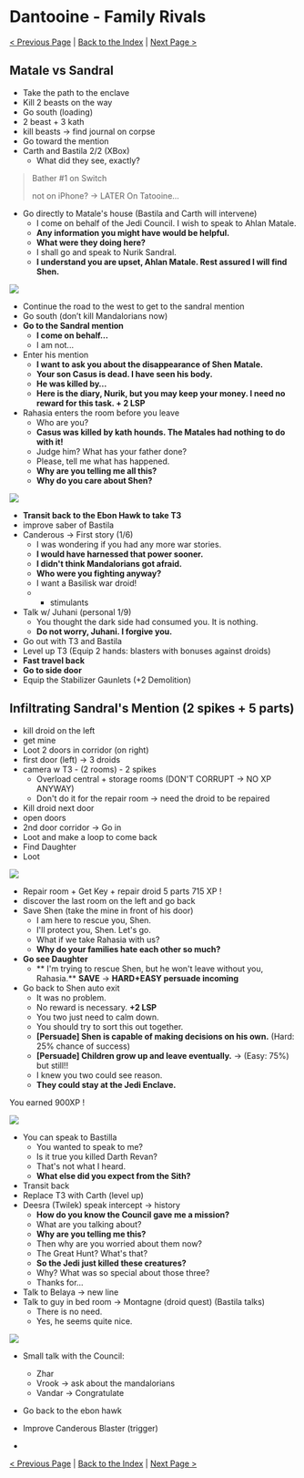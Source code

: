 # Dantooine - Family Rivals

[< Previous Page](035_Dantooine.md)
| [Back to the Index](./000_Index.md)
| [Next Page >](./037_Dantooine.md)



## Matale vs Sandral

- Take the path to the enclave
- Kill 2 beasts on the way
- Go south (loading)
- 2 beast + 3 kath
- kill beasts -> find journal on corpse
- Go toward the mention
- Carth and Bastila 2/2 (XBox)
  - What did they see, exactly?
> Bather #1 on Switch
> 
> not on iPhone? -> LATER On Tatooine...
    
- Go directly to Matale's house (Bastila and Carth will intervene)
    - I come on behalf of the Jedi Council. I wish to speak to Ahlan Matale.
    - **Any information you might have would be helpful.**
    - **What were they doing here?**
    - I shall go and speak to Nurik Sandral.
    - **I understand you are upset, Ahlan Matale. Rest assured I will find Shen.**

![](../resources/images/screenshots/danMatalesDroids.png)

- Continue the road to the west to get to the sandral mention
- Go south (don’t kill Mandalorians now)
- **Go to the Sandral mention**
	- **I come on behalf…**
	- I am not...
- Enter his mention
	- **I want to ask you about the disappearance of Shen Matale.**
	- **Your son Casus is dead. I have seen his body.**
	- **He was killed by…**
	- **Here is the diary, Nurik, but you may keep your money. I need no reward for this task. + 2 LSP**
- Rahasia enters the room before you leave
	- Who are you?
	- **Casus was killed by kath hounds. The Matales had nothing to do with it!**
	- Judge him? What has your father done?
	- Please, tell me what has happened.
	- **Why are you telling me all this?**
	- **Why do you care about Shen?**
	
![](../resources/images/screenshots/danMeetingRahasia.png)
	
- **Transit back to the Ebon Hawk to take T3**
- improve saber of Bastila
- Canderous -> First story (1/6)
	- I was wondering if you had any more war stories.
	- **I would have harnessed that power sooner.**
	- **I didn't think Mandalorians got afraid.**
	- **Who were you fighting anyway?**
	- I want a Basilisk war droid!
	- + stimulants
- Talk w/ Juhani (personal 1/9)
	- You thought the dark side had consumed you. It is nothing.
	- **Do not worry, Juhani. I forgive you.**
- Go out with T3 and Bastila
- Level up T3 (Equip 2 hands: blasters with bonuses against droids)
- **Fast travel back**
- **Go to side door**
- Equip the Stabilizer Gaunlets (+2 Demolition)

## Infiltrating Sandral's Mention (2 spikes + 5 parts)


- kill droid on the left
- get mine
- Loot 2 doors in corridor (on right)
- first door (left) -> 3 droids
- camera w T3 - (2 rooms) - 2 spikes
	- Overload central + storage rooms (DON'T CORRUPT -> NO XP ANYWAY)
	- Don't do it for the repair room -> need the droid to be repaired
- Kill droid next door
- open doors
- 2nd door corridor -> Go in
- Loot and make a loop to come back
- Find Daughter
- Loot

![](../resources/images/screenshots/danSandralMentionDroids.png)

- Repair room + Get Key + repair droid 5 parts 715 XP !
- discover the last room on the left and go back
- Save Shen (take the mine in front of his door)
	- I am here to rescue you, Shen.
	- I'll protect you, Shen. Let's go.
	- What if we take Rahasia with us?
	- **Why do your families hate each other so much?**
- **Go see Daughter**
	- ** I'm trying to rescue Shen, but he won't leave without you, Rahasia.**
**SAVE** -> **HARD+EASY persuade incoming**
- Go back to Shen auto exit
	- It was no problem.
	- No reward is necessary. **+2 LSP**
	- You two just need to calm down.
	- You should try to sort this out together.
	- **[Persuade] Shen is capable of making decisions on his own.** (Hard: 25% chance of success)
    - **[Persuade] Children grow up and leave eventually.** -> (Easy: 75%) but still!!
    - I knew you two could see reason.
    - **They could stay at the Jedi Enclave.**
    
You earned 900XP !

![](../resources/images/screenshots/danSandralMataleCase.png)

- You can speak to Bastilla
    - You wanted to speak to me?
    - Is it true you killed Darth Revan?
    - That's not what I heard.
    - **What else did you expect from the Sith?**
- Transit back
- Replace T3 with Carth (level up)
- Deesra (Twilek) speak intercept -> history
    - **How do you know the Council gave me a mission?**
    - What are you talking about?
    - **Why are you telling me this?**
    - Then why are you worried about them now?
    - The Great Hunt? What's that?
    - **So the Jedi just killed these creatures?**
    - Why? What was so special about those three?
    - Thanks for…
- Talk to Belaya -> new line
- Talk to guy in bed room -> Montagne (droid quest) (Bastila talks)
    - There is no need.
    - Yes, he seems quite nice.

![](../resources/images/screenshots/danEliseMontagneLeaves.png)

- Small talk with the Council:
	- Zhar
	- Vrook -> ask about the mandalorians
	- Vandar -> Congratulate

- Go back to the ebon hawk
- Improve Canderous Blaster (trigger)
- 


[< Previous Page](035_Dantooine.md)
| [Back to the Index](./000_Index.md)
| [Next Page >](./037_Dantooine.md)
